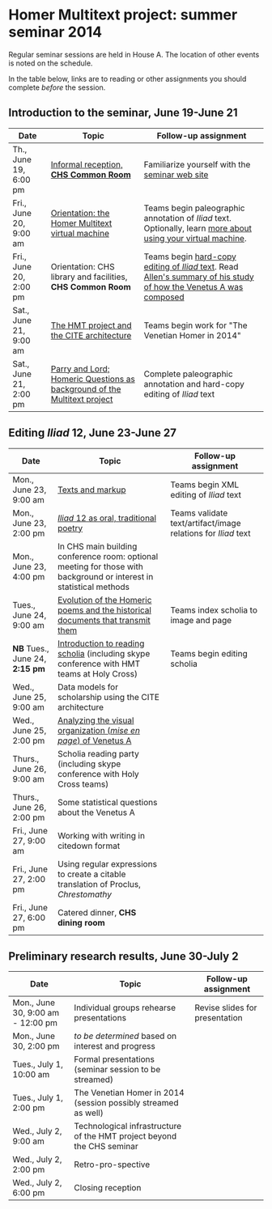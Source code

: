 # Homer Multitext project: summer seminar 2014 #


Regular seminar sessions are held in House A. The location of other events is noted on the schedule.  

In the table below, links are to reading or other assignments you should complete *before* the session.


## Introduction to the seminar, June 19-June 21 ##


| Date | Topic | Follow-up assignment |
|------|-------|----------------------|
|Th., June 19, 6:00 pm |   [Informal reception, **CHS Common Room**](opener.html)   |  Familiarize yourself with the [seminar web site](http://www.homermultitext.org/summer2014/) |
| Fri., June 20, 9:00 am |  [Orientation:  the Homer Multitext virtual machine][vm] | Teams begin paleographic annotation of *Iliad* text.  Optionally, learn [more about using your virtual machine](further/posix.html). |  
|  Fri., June 20, 2:00 pm | Orientation:  CHS library and facilities, **CHS Common Room** | Teams begin [hard-copy editing of *Iliad* text](editing/hardCopyEditing.html).  Read [Allen's summary of his study of how the Venetus A was composed](allen-recap.html)  |
| Sat., June 21, 9:00 am | [The HMT project and the CITE architecture][cite]| Teams begin work for "The Venetian Homer in 2014"  |  
| Sat., June 21, 2:00 pm | [Parry and Lord; Homeric Questions as background of the Multitext project][parrylord]| Complete paleographic annotation and hard-copy editing of *Iliad* text|  

## Editing *Iliad* 12, June 23-June 27 ##


| Date | Topic | Follow-up assignment |
|------|-------|----------------------|  
| Mon., June 23, 9:00 am | [Texts and markup][markup] | Teams begin XML editing of *Iliad* text |  
| Mon., June 23, 2:00 pm | [*Iliad* 12 as oral, traditional poetry][il12] | Teams validate text/artifact/image relations for *Iliad* text |  
| Mon., June 23, 4:00 pm | In CHS main building conference room:   optional meeting for those with background or interest in statistical methods | |  
| Tues., June 24, 9:00 am | [Evolution of the Homeric poems and the historical documents that transmit them][homericgreek] | Teams index scholia to image and page |  
| **NB** Tues., June 24, **2:15 pm** | [Introduction to reading scholia][scholia1] (including skype conference with HMT teams at Holy Cross) | Teams begin editing scholia|  
| Wed., June 25, 9:00 am | Data models for scholarship using the CITE architecture | |  
| Wed., June 25, 2:00 pm | [Analyzing the visual organization (*mise en page*) of Venetus A][built] | |  
| Thurs., June 26, 9:00 am | Scholia reading party (including skype conference with Holy Cross teams) | |  
| Thurs., June 26, 2:00 pm | Some statistical questions about the Venetus A| |  
| Fri., June 27, 9:00 am | Working with writing in citedown format | |  
| Fri., June 27, 2:00 pm | Using regular expressions to create a citable translation of Proclus, *Chrestomathy* | |  
| Fri., June 27, 6:00 pm | Catered dinner, **CHS dining room**| |

## Preliminary research results,  June 30-July 2 ##

| Date | Topic | Follow-up assignment |
|------|-------|----------------------|  
| Mon., June 30, 9:00 am - 12:00 pm | Individual groups rehearse presentations| Revise slides for presentation |  
| Mon., June 30, 2:00 pm | *to be determined* based on interest and progress | |  
| Tues., July 1, 10:00 am | Formal presentations (seminar session to be streamed) | |  
| Tues., July 1, 2:00 pm | The Venetian Homer in 2014 (session possibly streamed as well)| |  
| Wed.,  July 2, 9:00 am | Technological infrastructure of the HMT project beyond the CHS seminar | |  
| Wed.,  July 2, 2:00 pm | Retro-pro-spective | |  
| Wed.,  July 2, 6:00 pm | Closing reception | |  


[parrylord]: reading/parrylord.html

[homericgreek]: reading/homericgreek.html


[paleography]: reading/paleography.html

[editing1]: reading/editing1.html

[markup]: reading/digitalediting.html

[iliad10]: reading/iliad10.html

[scholia1]: reading/editingscholia.html

[ethics]: reading/ethics.html




[built]: reading/mslayout.html

[vm]:  reading/vm.html

[il12]: reading/iliad12.html


[cite]: reading/citation.html
